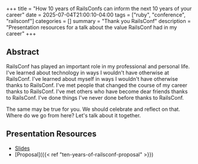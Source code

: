 +++
title = "How 10 years of RailsConfs can inform the next 10 years of your career"
date = 2025-07-04T21:00:10-04:00
tags = ["ruby", "conference", "railsconf"]
categories = []
summary = "Thank you RailsConf"
description = "Presentation resources for a talk about the value RailsConf had in my career"
+++

## Abstract

RailsConf has played an important role in my professional and personal life. I've learned about technology in ways I wouldn't have otherwise at RailsConf. I've learned about myself in ways I wouldn't have otherwise thanks to RailsConf. I've met people that changed the course of my career thanks to RailsConf. I've met others who have become dear friends thanks to RailsConf. I've done things I've never done before thanks to RailsConf.

The same may be true for you. We should celebrate and reflect on that. Where do we go from here? Let's talk about it together.

## Presentation Resources

* [Slides](https://speakerdeck.com/kevinmurphy/how-10-years-of-railsconfs-can-inform-the-next-10-years-of-your-career)
* [Proposal]({{< ref "ten-years-of-railsconf-proposal" >}})
